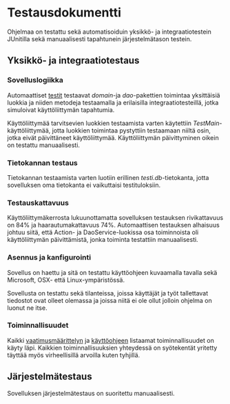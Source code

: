 # Testausdokumentti

Ohjelmaa on testattu sekä automatisoiduin yksikkö- ja integraatiotestein JUnitilla sekä manuaalisesti tapahtunein järjestelmätason testein.

## Yksikkö- ja integraatiotestaus

### Sovelluslogiikka

Automaattiset [testit](https://github.com/strajama/otm-harjoitustyo/tree/master/Seikkailupeli/src/test/java) testaavat _domain_-ja _dao_-pakettien toimintaa yksittäisiä luokkia ja niiden metodeja testaamalla ja erilaisilla integraatiotesteillä, jotka simuloivat käyttöliittymän tapahtumia.

Käyttöliittymää tarvitsevien luokkien testaamista varten käytettiin _TestMain_-käyttöliittymää, jotta luokkien toimintaa pystyttiin testaamaan niiltä osin, jotka eivät päivittäneet käyttöliittymää. Käyttöliittymän päivittyminen oikein on testattu manuaalisesti.

### Tietokannan testaus

Tietokannan testaamista varten luotiin erillinen _testi.db_-tietokanta, jotta sovelluksen oma tietokanta ei vaikuttaisi testituloksiin.

### Testauskattavuus

Käyttöliittymäkerrosta lukuunottamatta sovelluksen testauksen rivikattavuus on 84% ja haarautumakattavuus 74%. Automaattisen testauksen alhaisuus johtuu siitä, että Action- ja DaoService-luokissa osa toiminnoista oli käyttöliittymän päivittämistä, jonka toiminta testattiin manuaalisesti.

### Asennus ja kanfigurointi

Sovellus on haettu ja sitä on testattu käyttöohjeen kuvaamalla tavalla sekä Microsoft, OSX- että Linux-ympäristössä.

Sovellusta on testattu sekä tilanteissa, joissa käyttäjät ja työt tallettavat tiedostot ovat olleet olemassa ja joissa niitä ei ole ollut jolloin ohjelma on luonut ne itse.

### Toiminnallisuudet

Kaikki [vaatimusmäärittelyn](https://github.com/strajama/otm-harjoitustyo/blob/master/dokumentaatio/vaatimusmaarittely.md) ja [käyttöohjeen](https://github.com/strajama/otm-harjoitustyo/blob/master/dokumentaatio/kayttoohje.md) listaamat toiminnallisuudet on käyty läpi. Kaikkien toiminnallisuuksien yhteydessä on syötekentät yritetty täyttää myös virheellisillä arvoilla kuten tyhjillä.

## Järjestelmätestaus

Sovelluksen järjestelmätestaus on suoritettu manuaalisesti.
